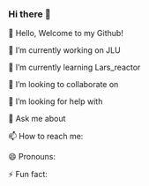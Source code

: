### Hi there 👋
<!-- **Krewoe/Krewoe** is a ✨ _special_ ✨ repository because its `README.md` (this file) appears on your GitHub profile. -->

👋 Hello, Welcome to my Github!

🔭 I’m currently working on JLU

🌱 I’m currently learning Lars_reactor

👯 I’m looking to collaborate on 

🤔 I’m looking for help with 

💬 Ask me about 

📫 How to reach me:

😄 Pronouns: 

⚡ Fun fact: 

